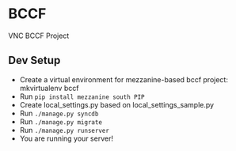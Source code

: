 BCCF
====

VNC BCCF Project



Dev Setup
------------

 * Create a virtual environment for mezzanine-based bccf project: mkvirtualenv bccf
 * Run `pip install mezzanine south PIP`
 * Create local_settings.py based on local_settings_sample.py
 * Run `./manage.py syncdb`
 * Run `./manage.py migrate`
 * Run `./manage.py runserver`
 * You are running your server!
